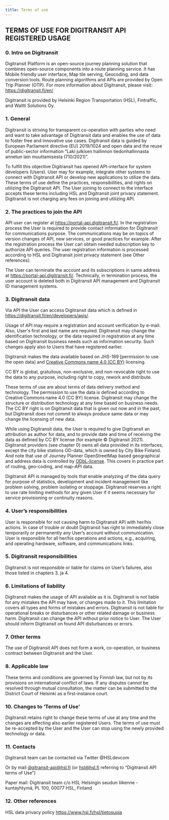 ```yaml
---
title: Terms of use
---
```


## TERMS OF USE FOR DIGITRANSIT API REGISTERED USAGE

### 0. Intro on Digitransit  

Digitransit Platform is an open-source journey planning solution that combines open-source components into a route planning service. It has Mobile friendly user interface, Map tile serving, Geocoding, and data conversion tools. Route planning algorithms and APIs are provided by Open Trip Planner (OTP). For more information about Digitransit, please visit: https://digitransit.fi/en/

Digitransit is provided by Helsinki Region Transportation (HSL), Fintraffic, and Waltti Solutions Oy.

### 1. General  

Digitransit is striving for transparent co-operation with parties who need and want to take advantage of Digitransit data and enables the use of data to foster free and innovative use cases. Digitransit data is guided by European Parliament directive (EU) 2019/1024 and open data and the reuse of public-sector information “Laki julkisen hallinnon tiedonhallinnasta annetun lain muuttamisesta (710/2021)”.

To fulfill this objective Digitransit has opened API-interface for system developers (Users). User may for example, integrate other systems to connect with Digitransit API or develop new applications to utilize the data. These terms of use define the practices, responsibilities, and rights on utilizing the Digitransit API. The User joining to connect to the interface accepts these terms including HSL and Digitransit joint privacy statement. Digitransit is not charging any fees on joining and utilizing API.

### 2. The practices to join the API 

API user can register at https://portal-api.digitransit.fi/. In the registration process the User is required to provide contact information for Digitransit for communications purpose. The communications may be on topics of version changes of API, new services, or good practices for example. After the registration process the User can obtain needed subscription key to authorize API queries. The user registration information is processed according to HSL and Digitransit joint privacy statement (see Other references).

The User can terminate the account and its subscriptions in same address at https://portal-api.digitransit.fi/. Technically, in termination process, the user account is deleted both in Digitransit API management and Digitransit ID management systems.

### 3. Digitransit data  

Via API the User can access Digitransit data which is defined in https://digitransit.fi/en/developers/apis/.

Usage of API may require a registration and account verification by e-mail. Also, User's first and last name are required. Digitransit may change the identification technology, or the data required in registration at any time based on Digitransit business needs such as information security. Such changes apply also to Users that have registered earlier.

Digitransit makes the data available based on JHS-189 [permission to use the open data] and [Creative Commons name 4.0 (CC BY)](https://creativecommons.org/licenses/by/4.0/) licensing.

CC BY is global, gratuitous, non-exclusive, and non-revocable right to use the data to any purpose, including right to copy, rework and distribute.

These terms of use are about terms of data delivery method and technology.  The permission to use the data is defined according to Creative Commons name 4.0 (CC BY) license. Digitransit may change the structure or distribution technology at any time based on business needs. The CC BY right is on Digitransit data that is given out now and in the past, but Digitransit does not commit to always produce same data or may change the licensing of new data.

While using Digitransit data, the User is required to give Digitransit an attribution as author for data, and to provide date and time of receiving the data as defined by CC BY license (for example © Digitransit 2021). Digitransit providers (see chapter 0) owns all data provided in its interfaces, except the city bike stations OD-data, which is owned by City Bike Finland. And note that use of Journey Planner OpenStreetMap based geographical and address data is controlled by [ODbL-license](https://opendatacommons.org/licenses/odbl/index.html). This covers in practice part of routing, geo-coding, and map-API data.

Digitransit API is managed by tools that enable analyzing of the data query for purpose of statistics, development and incident management like problem solving, problem isolating or stoppage. Digitransit reserves a right to use rate limiting methods for any given User if it seems necessary for service provisioning or continuity reasons. 

### 4. User’s responsibilities  

User is responsible for not causing harm to Digitransit API with her/his actions. In case of trouble or doubt Digitransit has right to immediately close temporarily or permanently any User’s account without communication. User is responsible for all her/his operations and actions, e.g., acquiring, and operating hardware, software, and communications links. 

### 5. Digitransit responsibilities  

Digitransit is not responsible or liable for claims on User’s failures, also those listed in chapters 3. ja 4.

### 6. Limitations of liability 

Digitransit makes the usage of API available as it is. Digitransit is not liable for any mistakes the API may have, or changes made to it. This limitation covers all types and forms of mistakes and errors. Digitransit is not liable for operational breaks or disturbances or other related damage or business harm. Digitransit can change the API without prior notice to User. The User should inform Digitransit on found API disturbances or errors. 

### 7. Other terms 

The use of Digitransit API does not form a work, co-operation, or business contract between Digitransit and the User.  

### 8. Applicable law 

These terms and conditions are governed by Finnish law, but not by its provisions on international conflict of laws. If any disputes cannot be resolved through mutual consultation, the matter can be submitted to the District Court of Helsinki as a first-instance court.  

### 10. Changes to ‘Terms of Use’  

Digitransit retains right to change these terms of use at any time and the changes are affecting also earlier registered Users. The terms of use must be re-accepted by the User and the User can stop using the newly provided technology or data. 

### 11. Contacts 

Digitransit team can be contacted via Twitter @HSLdevcom  

Or by mail digitransit-api@hsl.fi  (or  hsl@hsl.fi referring to “Digitransit API terms of Use”) 

Paper mail: Digitransit team c/o HSL Helsingin seudun liikenne -kuntayhtymä, PL 100, 00077 HSL, Finland 

### 12. Other references 

HSL data privacy policy  https://www.hsl.fi/hsl/tietosuoja
